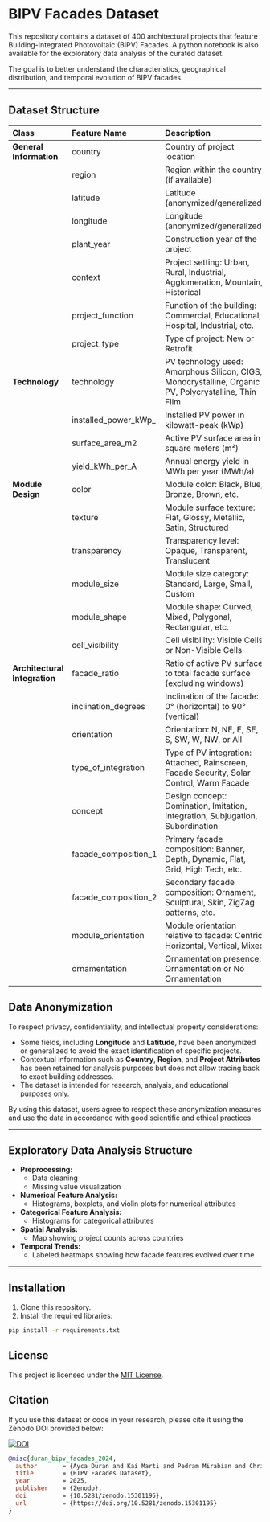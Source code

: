 # BIPV Facades Dataset

This repository contains a dataset of 400 architectural projects that feature Building-Integrated Photovoltaic (BIPV) Facades. A python notebook is also available for the exploratory data analysis of the curated dataset.  

The goal is to better understand the characteristics, geographical distribution, and temporal evolution of BIPV facades.

---

## Dataset Structure

| Class | Feature Name | Description |
|:------|:-------------------------|:------------|
| **General Information** | country | Country of project location |
|  | region | Region within the country (if available) |
|  | latitude | Latitude (anonymized/generalized) |
|  | longitude | Longitude (anonymized/generalized) |
|  | plant_year | Construction year of the project |
|  | context | Project setting: Urban, Rural, Industrial, Agglomeration, Mountain, Historical |
|  | project_function | Function of the building: Commercial, Educational, Hospital, Industrial, etc. |
|  | project_type | Type of project: New or Retrofit |
| **Technology** | technology | PV technology used: Amorphous Silicon, CIGS, Monocrystalline, Organic PV, Polycrystalline, Thin Film |
|  | installed_power_kWp_ | Installed PV power in kilowatt-peak (kWp) |
|  | surface_area_m2 | Active PV surface area in square meters (m²) |
|  | yield_kWh_per_A | Annual energy yield in MWh per year (MWh/a) |
| **Module Design** | color | Module color: Black, Blue, Bronze, Brown, etc. |
|  | texture | Module surface texture: Flat, Glossy, Metallic, Satin, Structured |
|  | transparency | Transparency level: Opaque, Transparent, Translucent |
|  | module_size | Module size category: Standard, Large, Small, Custom |
|  | module_shape | Module shape: Curved, Mixed, Polygonal, Rectangular, etc. |
|  | cell_visibility | Cell visibility: Visible Cells or Non-Visible Cells |
| **Architectural Integration** | facade_ratio | Ratio of active PV surface to total facade surface (excluding windows) |
|  | inclination_degrees | Inclination of the facade: 0° (horizontal) to 90° (vertical) |
|  | orientation | Orientation: N, NE, E, SE, S, SW, W, NW, or All |
|  | type_of_integration | Type of PV integration: Attached, Rainscreen, Facade Security, Solar Control, Warm Facade |
|  | concept | Design concept: Domination, Imitation, Integration, Subjugation, Subordination |
|  | facade_composition_1 | Primary facade composition: Banner, Depth, Dynamic, Flat, Grid, High Tech, etc. |
|  | facade_composition_2 | Secondary facade composition: Ornament, Sculptural, Skin, ZigZag patterns, etc. |
|  | module_orientation | Module orientation relative to facade: Centric, Horizontal, Vertical, Mixed |
|  | ornamentation | Ornamentation presence: Ornamentation or No Ornamentation |

## Data Anonymization

To respect privacy, confidentiality, and intellectual property considerations:

- Some fields, including **Longitude** and **Latitude**, have been anonymized or generalized to avoid the exact identification of specific projects.
- Contextual information such as **Country**, **Region**, and **Project Attributes** has been retained for analysis purposes but does not allow tracing back to exact building addresses.
- The dataset is intended for research, analysis, and educational purposes only.

By using this dataset, users agree to respect these anonymization measures and use the data in accordance with good scientific and ethical practices.

---

## Exploratory Data Analysis Structure

- **Preprocessing:**  
  - Data cleaning
  - Missing value visualization 
- **Numerical Feature Analysis:**  
  - Histograms, boxplots, and violin plots for numerical attributes
- **Categorical Feature Analysis:**  
  - Histograms for categorical attributes
- **Spatial Analysis:**  
  - Map showing project counts across countries
- **Temporal Trends:**  
  - Labeled heatmaps showing how facade features evolved over time

---

## Installation

1. Clone this repository.
2. Install the required libraries:

```bash
pip install -r requirements.txt
```

## License

This project is licensed under the [MIT License](LICENSE).

## Citation

If you use this dataset or code in your research, please cite it using the Zenodo DOI provided below:

[![DOI](https://zenodo.org/badge/DOI/10.5281/zenodo.15301195.svg)](https://doi.org/10.5281/zenodo.15301195)

```bibtex
@misc{duran_bipv_facades_2024,
  author       = {Ayca Duran and Kai Marti and Pedram Mirabian and Christoph Waibel and Arno Schlueter},,
  title        = {BIPV Facades Dataset},
  year         = 2025,
  publisher    = {Zenodo},
  doi          = {10.5281/zenodo.15301195},
  url          = {https://doi.org/10.5281/zenodo.15301195}
}
```
